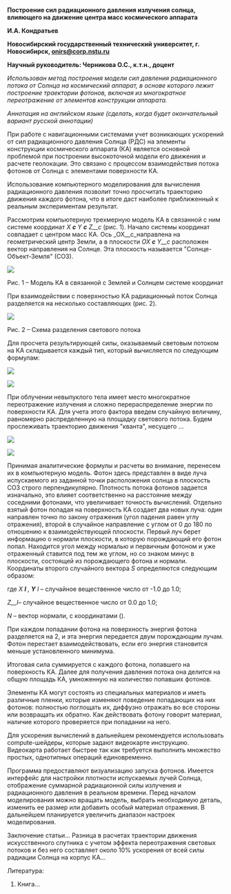 **Построение сил радиационного давления излучения солнца, влияющего на движение центра масс космического аппарата**

**И.А. Кондратьев**

**Новосибирский государственный технический университет, г. Новосибирск, [onirs@corp.nstu.ru](mailto:onirs@corp.nstu.ru)**

**Научный руководитель: Черникова О.С., к.т.н., доцент**

_Использован метод построения модели сил давления радиационного потока от Солнца на космический аппарат, в основе которого лежит построение траектории фотонов, включая из многократное переотражение от элементов конструкции аппарата._

_Аннотация на английском языке (сделать, когда будет окончательный вариант русской аннотации)_

При работе с навигационными системами учет возникающих ускорений от сил радиационного давления Солнца (РДС) на элементы конструкции космического аппарата (КА) является основной проблемой при построении высокоточной модели его движения и расчете геолокации. Это связано с процессом взаимодействия потока фотонов от Солнца с элементами поверхности КА.

Использование компьютерного моделирования для вычисления радиационного давления позволит точно просчитать траекторию движения каждого фотона, что в итоге даст наиболее приближенный к реальным экспериментам результат.

Рассмотрим компьютерную трехмерную модель КА в связанной с ним системе координат _X __с__ Y __с__ Z__с_ (рис. 1). Начало системы координат совпадает с центром масс КА. Ось _OX__с_направлена на геометрический центр Земли, а в плоскости _OX __с__ Y__с_ расположен вектор направления на Солнце. Эта плоскость называется &quot;Солнце-Объект-Земля&quot; (СОЗ).

![](RackMultipart20211028-4-xcheyd_html_57e7be29a2bace8e.png)

Рис. 1 – Модель КА в связанной с Землей и Солнцем системе координат

При взаимодействии с поверхностью КА радиационный поток Солнца разделяется на несколько составляющих (рис. 2).

![](RackMultipart20211028-4-xcheyd_html_d56e790c73bffc42.png)

Рис. 2 – Схема разделения светового потока

Для просчета результирующей силы, оказываемый световым потоком на КА складывается каждый тип, который вычисляется по следующим формулам:

![](RackMultipart20211028-4-xcheyd_html_2bf1adaca52633d5.png)

![](RackMultipart20211028-4-xcheyd_html_571a498f3f158730.png)

При облучении невыпуклого тела имеет место многократное переотражение излучения и сложно перераспределение энергии по поверхности КА. Для учета этого фактора введем случайную величину, равномерно распределенную на площадку светового потока. Будем прослеживать траекторию движения &quot;кванта&quot;, несущего …

![](RackMultipart20211028-4-xcheyd_html_9e7f6ee075232371.png)

![](RackMultipart20211028-4-xcheyd_html_719e60432992fc60.png)

Принимая аналитические формулы и расчеты во внимание, перенесем их в компьютерную модель. Фотон здесь представлен в виде луча испускаемого из заданной точки расположения солнца в плоскость СОЗ строго перпендикулярно. Плотность потока фотонов задается изначально, это влияет соответственно на расстояние между соседними фотонами, что увеличивает точность вычислений. Отдельно взятый фотон попадая на поверхность КА создает два новых луча: один направлен точно по закону отражения (угол падения равен углу отражения), второй в случайное направление с углом от 0 до 180 по отношению к взаимодействующей плоскости. Первый луч берет информацию о нормали плоскости, в которую порождающий его фотон попал. Находится угол между нормалью и первичным фотоном и уже отраженный ставится под тем же углом, но со знаком минус в плоскости, состоящей из порождающего фотона и нормали. Координаты второго случайного вектора _S_ определяются следующим образом:

где _X __l__ , __Y__ l_ – случайное вещественное число от -1.0 до 1.0;

_Z__l_– случайное вещественное число от 0.0 до 1.0;

_N_ – вектор нормали, с координатами ().

При каждом попадании фотона на поверхность энергия фотона разделяется на 2, и эта энергия передается двум порождающим лучам. Фотон перестает взаимодействовать, если его энергия становится меньше установленного минимума.

Итоговая сила суммируется с каждого фотона, попавшего на поверхность КА. Далее для получения давления потока она делится на общую площадь КА, умноженную на количество попавших фотонов.

Элементы КА могут состоять из специальных материалов и иметь различные пленки, которые изменяют поведение попадающих на них фотонов: полностью поглощать их, диффузно отражать во все стороны или возвращать их обратно. Как действовать фотону говорит материал, наличие которого проверяется при попадании на него.

Для ускорения вычислений в дальнейшем рекомендуется использовать compute-шейдеры, которые задают видеокарте инструкцию. Видеокарта работает быстрее так как требуется выполнить множество простых, однотипных операций единовременно.

Программа предоставляют визуализацию запуска фотонов. Имеется интерфейс для настройки плотности испускаемых лучей Солнца, отображение суммарной радиационной силы излучения и радиационного давления в реальном времени. Перед началом моделирования можно вращать модель, выбрать необходимую деталь, изменить ее размер или добавить особый материал отражения. В дальнейшем планируется увеличить диапазон настроек моделирования.

Заключение статьи… Разница в расчетах траектории движения искусственного спутника с учетом эффекта переотражения световых потоков и без него составляет около 10% ускорения от всей силы радиации Солнца на корпус КА…

Литература:

1. Книга…
